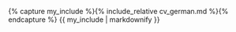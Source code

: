 ---
---
{% capture my_include %}{% include_relative cv_german.md %}{% endcapture %}
{{ my_include | markdownify }}
